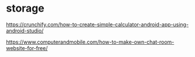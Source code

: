 # storage


https://crunchify.com/how-to-create-simple-calculator-android-app-using-android-studio/

https://www.computerandmobile.com/how-to-make-own-chat-room-website-for-free/

